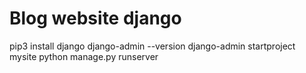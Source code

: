 # Blog website django
pip3 install django
django-admin --version 
django-admin startproject mysite
python manage.py runserver 
